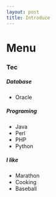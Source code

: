 ```yaml
---
layout: post
title: Introduce
---
```

# Menu

### Tec

##### Database
- Oracle

##### Programing
- Java
- Perl
- PHP
- Python

##### I like
- Marathon
- Cooking
- Baseball
